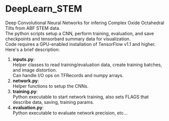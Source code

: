 # DeepLearn_STEM
Deep Convolutional Neural Networks for infering Complex Oxide Octahedral Tilts from ABF STEM data.  
The python scripts setup a CNN, perform training, evaluation, and save checkpoints and tensorbard summary data for visualization.  
Code requires a GPU-enabled installation of TensorFlow v1.1 and higher.  
Here's a brief description:  
1. __inputs.py__:  
  Helper classes to read training/evaluation data, create training batches, and image distortion.  
  Can handle I/O ops on TFRecords and numpy arrays.
2. __network.py__:  
  Helper functions to setup the CNNs.  
3. __training.py__:  
  Python executable to start network training, also sets FLAGS that describe data, saving, training params.  
4. __evaluation.py__:  
  Python executable to evaluate network precision, etc... 
  


 


